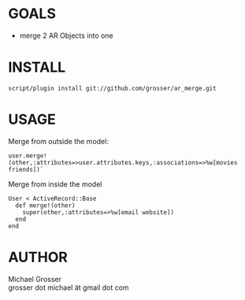 GOALS
=====
 - merge 2 AR Objects into one


INSTALL
=======

    script/plugin install git://github.com/grosser/ar_merge.git

USAGE
=====
Merge from outside the model:

    user.merge!(other,:attributes=>user.attributes.keys,:associations=>%w[movies friends])`

Merge from inside the model

    User < ActiveRecord::Base
      def merge!(other)
        super(other,:attributes=>%w[email website])
      end
    end

AUTHOR
======
  Michael Grosser  
  grosser dot michael ät gmail dot com  
